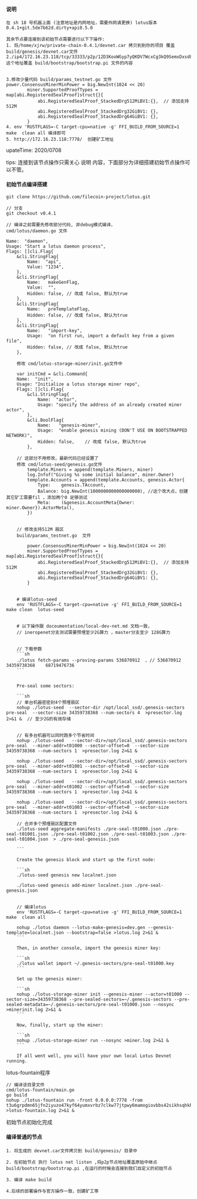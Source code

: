 #### 说明

    在 sh 18 号机器上面 (注意地址是内网地址，需要外网请更换) lotus版本  0.4.1+git.5de7b62d.dirty+api0.5.0
    
    其余节点要连接到该初始节点需要进行以下下操作:
    1. 将/home/xjrw/private-chain-0.4.1/devnet.car 拷贝到到你的项目 覆盖 build/genesis/devnet.car文件
    2./ip4/172.16.23.118/tcp/33333/p2p/12D3KooWGyp7yQKDV7WcxCg3kQ9SemxDxsd8RUewVM2uuU4n5gBD    这个地址覆盖 build/bootstrap/bootstrap.pi 文件的内容
   

    3.修改少量代码 build/params_testnet.go 文件
    power.ConsensusMinerMinPower = big.NewInt(1024 << 20)
            miner.SupportedProofTypes = map[abi.RegisteredSealProof]struct{}{
                abi.RegisteredSealProof_StackedDrg512MiBV1:{},  // 添加支持512M
                abi.RegisteredSealProof_StackedDrg32GiBV1: {},
                abi.RegisteredSealProof_StackedDrg64GiBV1: {},
	        }
    4. env 'RUSTFLAGS=-C target-cpu=native -g' FFI_BUILD_FROM_SOURCE=1 make  clean all 编译即可
    5. http://172.16.23.118:7778/  创建矿工地址        

   
upateTime: 2020/0708

tips: 连接到该节点操作只需关心 说明 内容，下面部分为详细搭建初始节点操作可以不管。

#### 初始节点编译搭建


    git clone https://github.com/filecoin-project/lotus.git
    
    // 分支
    git checkout v0.4.1

    // 编译之前需要先修改部分代码, 非debug模式编译，
    cmd/lotus/daemon.go 文件

	Name:  "daemon",
	Usage: "Start a lotus daemon process",
	Flags: []cli.Flag{
		&cli.StringFlag{
			Name:  "api",
			Value: "1234",
		},
		&cli.StringFlag{
			Name:   makeGenFlag,
			Value:  "",
			Hidden: false, // 改成 false, 默认为true
		},
		&cli.StringFlag{
			Name:   preTemplateFlag,
			Hidden: false, // 改成 false, 默认为true
		},
		&cli.StringFlag{
			Name:   "import-key",
			Usage:  "on first run, import a default key from a given file",
			Hidden: false, // 改成 false, 默认为true
		},

        修改 cmd/lotus-storage-miner/init.go文件中
    
        var initCmd = &cli.Command{
        Name:  "init",
        Usage: "Initialize a lotus storage miner repo",
        Flags: []cli.Flag{
            &cli.StringFlag{
                Name:  "actor",
                Usage: "specify the address of an already created miner actor",
            },
            &cli.BoolFlag{
                Name:   "genesis-miner",
                Usage:  "enable genesis mining (DON'T USE ON BOOTSTRAPPED NETWORK)",
                Hidden: false,    // 改成 false, 默认为true
            },

        // 这部分不用修改，最新代码已经设置了
        修改 cmd/lotus-seed/genesis.go文件
        	template.Miners = append(template.Miners, miner)
			log.Infof("Giving %s some initial balance", miner.Owner)
			template.Accounts = append(template.Accounts, genesis.Actor{
				Type:    genesis.TAccount,
				Balance: big.NewInt(1000000000000000000), //这个改大点，创建其它矿工需要fil ，添加两个0 足够测试
				Meta:    (&genesis.AccountMeta{Owner: miner.Owner}).ActorMeta(),
			})


        // 修改支持512M 扇区
        build/params_testnet.go  文件

        	power.ConsensusMinerMinPower = big.NewInt(1024 << 20)
            miner.SupportedProofTypes = map[abi.RegisteredSealProof]struct{}{
                abi.RegisteredSealProof_StackedDrg512MiBV1:{},  // 添加支持512M
                abi.RegisteredSealProof_StackedDrg32GiBV1: {},
                abi.RegisteredSealProof_StackedDrg64GiBV1: {},
	        }


        # 编译lotus-seed
        env 'RUSTFLAGS=-C target-cpu=native -g' FFI_BUILD_FROM_SOURCE=1 make clean  lotus-seed


        # 以下操作跟 docoumentation/local-dev-net.md 文档一致，
        // ineropenet分支测试需要预埋至少2G算力 ，master分支至少 128G算力


        // 下载参数
        ```sh
        ./lotus fetch-params --proving-params 536870912  、// 536870912    34359738368    68719476736
        ```


        Pre-seal some sectors:

        ```sh
        // 单台机器密密封4个预埋扇区
        nohup ./lotus-seed  --sector-dir /opt/local_ssd/.genesis-sectors pre-seal  --sector-size 34359738368 --num-sectors 4  >presector.log 2>&1 &  // 至少2G的有效存储 


        // 有多台机器可以同时跑多个节省时间
        nohup ./lotus-seed   --sector-dir=/opt/local_ssd/.genesis-sectors   pre-seal  --miner-addr=t01000 --sector-offset=0  --sector-size 34359738368 --num-sectors 1  >presector.log 2>&1 & 

        nohup ./lotus-seed   --sector-dir=/opt/local_ssd/.genesis-sectors   pre-seal  --miner-addr=t01001 --sector-offset=0  --sector-size 34359738368 --num-sectors 1  >presector.log 2>&1 & 

        nohup ./lotus-seed   --sector-dir=/opt/local_ssd/.genesis-sectors   pre-seal  --miner-addr=t01002 --sector-offset=0  --sector-size 34359738368 --num-sectors 1  >presector.log 2>&1 & 

        nohup ./lotus-seed   --sector-dir=/opt/local_ssd/.genesis-sectors   pre-seal  --miner-addr=t01003 --sector-offset=0  --sector-size 34359738368 --num-sectors 1  >presector.log 2>&1 & 

        // 合并多个预埋扇区配置文件
        ./lotus-seed aggregate-manifests ./pre-seal-t01000.json ./pre-seal-t01001.json ./pre-seal-t01002.json ./pre-seal-t01003.json ./pre-seal-t01004.json  > ./pre-seal-genesis.json

        ```

        Create the genesis block and start up the first node:

        ```sh
        ./lotus-seed genesis new localnet.json
        
        ./lotus-seed genesis add-miner localnet.json ./pre-seal-genesis.json
        

        // 编译lotus 
        env 'RUSTFLAGS=-C target-cpu=native -g' FFI_BUILD_FROM_SOURCE=1 make  clean all

        nohup ./lotus daemon --lotus-make-genesis=dev.gen --genesis-template=localnet.json --bootstrap=false >lotus.log 2>&1 &
        ```

        Then, in another console, import the genesis miner key:

        ```sh
        ./lotus wallet import ~/.genesis-sectors/pre-seal-t01000.key
        ```

        Set up the genesis miner:

        ```sh
        nohup ./lotus-storage-miner init --genesis-miner --actor=t01000 --sector-size=34359738368 --pre-sealed-sectors=~/.genesis-sectors --pre-sealed-metadata=~/.genesis-sectors/pre-seal-t01000.json --nosync >minerinit.log 2>&1 &
        ```

        Now, finally, start up the miner:

        ```sh
        nohup ./lotus-storage-miner run --nosync >miner.log 2>&1 &
        ```

        If all went well, you will have your own local Lotus Devnet running.

lotus-fountain程序

    // 编译该目录文件
    cmd/lotus-fountain/main.go
    go build
    nohup ./lotus-fountain run -front 0.0.0.0:7778 -from t3u6grpdmn65jfn2iyuzo47kyf64yumxvrbz7clkw77jtpwy6mamogiovbbs42sikhsqhkhnp3lepqy46slpsq >lotus-fountain.log 2>&1 &

初始节点初始化完成

#### 编译普通的节点

    1. 将生成的 devnet.car文件拷贝到 build/genesis/ 目录中

    2. 在初始节点 执行 lotus net listen ,将p2p节点地址覆盖原始中继点 build/bootstrap/bootstrap.pi ,在运行的时候会连接到我们自定义的初始节点
    
    3. 编译 make build

    4.后续的部署操作与官方操作一致，创建矿工等




